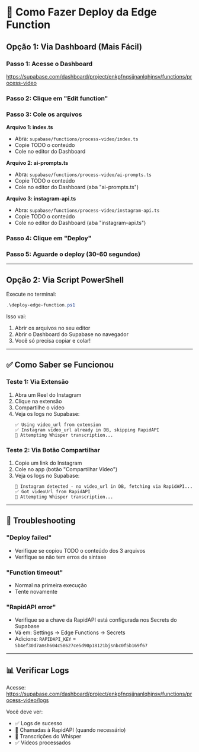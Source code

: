 # 🚀 Como Fazer Deploy da Edge Function

## Opção 1: Via Dashboard (Mais Fácil)

### Passo 1: Acesse o Dashboard
https://supabase.com/dashboard/project/enkpfnqsjjnanlqhjnsv/functions/process-video

### Passo 2: Clique em "Edit function"

### Passo 3: Cole os arquivos

**Arquivo 1: index.ts**
- Abra: `supabase/functions/process-video/index.ts`
- Copie TODO o conteúdo
- Cole no editor do Dashboard

**Arquivo 2: ai-prompts.ts**
- Abra: `supabase/functions/process-video/ai-prompts.ts`
- Copie TODO o conteúdo
- Cole no editor do Dashboard (aba "ai-prompts.ts")

**Arquivo 3: instagram-api.ts**
- Abra: `supabase/functions/process-video/instagram-api.ts`
- Copie TODO o conteúdo
- Cole no editor do Dashboard (aba "instagram-api.ts")

### Passo 4: Clique em "Deploy"

### Passo 5: Aguarde o deploy (30-60 segundos)

---

## Opção 2: Via Script PowerShell

Execute no terminal:

```powershell
.\deploy-edge-function.ps1
```

Isso vai:
1. Abrir os arquivos no seu editor
2. Abrir o Dashboard do Supabase no navegador
3. Você só precisa copiar e colar!

---

## ✅ Como Saber se Funcionou

### Teste 1: Via Extensão
1. Abra um Reel do Instagram
2. Clique na extensão
3. Compartilhe o vídeo
4. Veja os logs no Supabase:
   ```
   ✅ Using video_url from extension
   ✅ Instagram video_url already in DB, skipping RapidAPI
   🎤 Attempting Whisper transcription...
   ```

### Teste 2: Via Botão Compartilhar
1. Copie um link do Instagram
2. Cole no app (botão "Compartilhar Vídeo")
3. Veja os logs no Supabase:
   ```
   📡 Instagram detected - no video_url in DB, fetching via RapidAPI...
   ✅ Got videoUrl from RapidAPI
   🎤 Attempting Whisper transcription...
   ```

---

## 🐛 Troubleshooting

### "Deploy failed"
- Verifique se copiou TODO o conteúdo dos 3 arquivos
- Verifique se não tem erros de sintaxe

### "Function timeout"
- Normal na primeira execução
- Tente novamente

### "RapidAPI error"
- Verifique se a chave da RapidAPI está configurada nos Secrets do Supabase
- Vá em: Settings → Edge Functions → Secrets
- Adicione: `RAPIDAPI_KEY` = `5b4ef30d7amsh604c58627ce5d90p18121bjsnbc0f5b169f67`

---

## 📊 Verificar Logs

Acesse: https://supabase.com/dashboard/project/enkpfnqsjjnanlqhjnsv/functions/process-video/logs

Você deve ver:
- ✅ Logs de sucesso
- 📡 Chamadas à RapidAPI (quando necessário)
- 🎤 Transcrições do Whisper
- ✅ Vídeos processados
